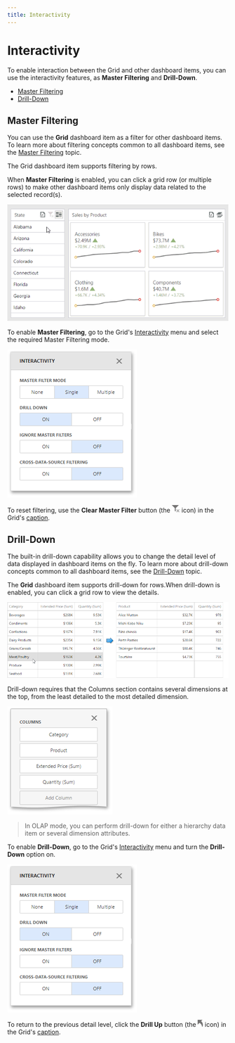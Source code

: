 ```yaml
---
title: Interactivity
---
```

# Interactivity
To enable interaction between the Grid and other dashboard items, you can use the interactivity features, as **Master Filtering** and **Drill-Down**.
* [Master Filtering](#masterfiltering)
* [Drill-Down](#drilldown)

## <a name="masterfiltering"/>Master Filtering
You can use the **Grid** dashboard item as a filter for other dashboard items. To learn more about filtering concepts common to all dashboard items, see the [Master Filtering](../../../../../dashboard-for-web/articles/web-dashboard-designer-mode/interactivity/master-filtering.md) topic.

The Grid dashboard item supports filtering by rows.

When **Master Filtering** is enabled, you can click a grid row (or multiple rows) to make other dashboard items only display data related to the selected record(s).

![WebViewer_MasterFiltering](../../../../images/Img22459.gif)

To enable **Master Filtering**, go to the Grid's [Interactivity](../../../../../dashboard-for-web/articles/web-dashboard-designer-mode/ui-elements/dashboard-item-menu.md) menu and select the required Master Filtering mode.

![wdd-dashboard-items-interactivity-section](../../../../images/Img125270.png)

To reset filtering, use the **Clear Master Filter** button (the ![wdd-master-filtering-icon](../../../../images/Img125072.png) icon) in the Grid's [caption](../../../../../dashboard-for-web/articles/web-dashboard-designer-mode/dashboard-layout/dashboard-item-caption.md).

## <a name="drilldown"/>Drill-Down
The built-in drill-down capability allows you to change the detail level of data displayed in dashboard items on the fly. To learn more about drill-down concepts common to all dashboard items, see the [Drill-Down](../../../../../dashboard-for-web/articles/web-dashboard-designer-mode/interactivity/drill-down.md) topic.

The **Grid** dashboard item supports drill-down for rows.When drill-down is enabled, you can click a grid row to view the details.

![wdd-grid-interactivity-drill-down](../../../../images/Img125412.png)

Drill-down requires that the Columns section contains several dimensions at the top, from the least detailed to the most detailed dimension.

![wdd-grid-interactivity-several-dimensions](../../../../images/Img125410.png)

> In OLAP mode, you can perform drill-down for either a hierarchy data item or several dimension attributes.

To enable **Drill-Down**, go to the Grid's [Interactivity](../../../../../dashboard-for-web/articles/web-dashboard-designer-mode/ui-elements/dashboard-item-menu.md) menu and turn the **Drill-Down** option on.

![wdd-dashboard-items-interactivity-section](../../../../images/Img125270.png)

To return to the previous detail level, click the **Drill Up** button (the ![wdd-drill-up-icon](../../../../images/Img125074.png) icon) in the Grid's [caption](../../../../../dashboard-for-web/articles/web-dashboard-designer-mode/dashboard-layout/dashboard-item-caption.md).